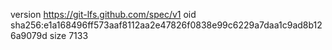 version https://git-lfs.github.com/spec/v1
oid sha256:e1a168496ff573aaf8112aa2e47826f0838e99c6229a7daa1c9ad8b126a9079d
size 7133

